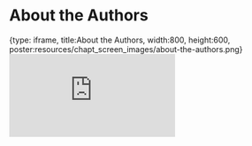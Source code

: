 # About the Authors
 
{type: iframe, title:About the Authors, width:800, height:600, poster:resources/chapt_screen_images/about-the-authors.png}
![](https://hutchdatascience.org/GitHub_Automation_for_Scientists/no_toc/about-the-authors.html)
 

 
